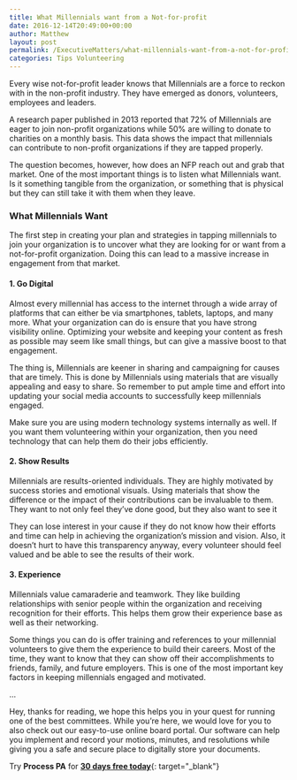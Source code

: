 ```yaml
---
title: What Millennials want from a Not-for-profit
date: 2016-12-14T20:49:00+00:00
author: Matthew
layout: post
permalink: /ExecutiveMatters/what-millennials-want-from-a-not-for-profit/
categories: Tips Volunteering
---
```


Every wise not-for-profit leader knows that Millennials are a force to reckon with in the non-profit industry. They have emerged as donors, volunteers, employees and leaders.

A research paper published in 2013 reported that 72% of Millennials are eager to join non-profit organizations while 50% are willing to donate to charities on a monthly basis. This data shows the impact that millennials can contribute to non-profit organizations if they are tapped properly.

The question becomes, however, how does an NFP reach out and grab that market. One of the most important things is to listen what Millennials want. Is it something tangible from the organization, or something that is physical but they can still take it with them when they leave.

### What Millennials Want

The first step in creating your plan and strategies in tapping millennials to join your organization is to uncover what they are looking for or want from a not-for-profit organization. Doing this can lead to a massive increase in engagement from that market.

#### 1\. Go Digital

Almost every millennial has access to the internet through a wide array of platforms that can either be via smartphones, tablets, laptops, and many more. What your organization can do is ensure that you have strong visibility online. Optimizing your website and keeping your content as fresh as possible may seem like small things, but can give a massive boost to that engagement.

The thing is, Millennials are keener in sharing and campaigning for causes that are timely. This is done by Millennials using materials that are visually appealing and easy to share. So remember to put ample time and effort into updating your social media accounts to successfully keep millennials engaged.

Make sure you are using modern technology systems internally as well. If you want them volunteering within your organization, then you need technology that can help them do their jobs efficiently.

#### 2\. Show Results

Millennials are results-oriented individuals. They are highly motivated by success stories and emotional visuals. Using materials that show the difference or the impact of their contributions can be invaluable to them. They want to not only feel they’ve done good, but they also want to see it

They can lose interest in your cause if they do not know how their efforts and time can help in achieving the organization’s mission and vision. Also, it doesn’t hurt to have this transparency anyway, every volunteer should feel valued and be able to see the results of their work.

#### 3\. Experience

Millennials value camaraderie and teamwork. They like building relationships with senior people within the organization and receiving recognition for their efforts. This helps them grow their experience base as well as their networking.

Some things you can do is offer training and references to your millennial volunteers to give them the experience to build their careers. Most of the time, they want to know that they can show off their accomplishments to friends, family, and future employers. This is one of the most important key factors in keeping millennials engaged and motivated.

...

Hey, thanks for reading, we hope this helps you in your quest for running one of the best committees. While you’re here, we would love for you to also check out our easy-to-use online board portal. Our software can help you implement and record your motions, minutes, and resolutions while giving you a safe and secure place to digitally store your documents.

Try&nbsp;**Process PA**&nbsp;for&nbsp;[**30 days free today**](https://processpa.com/ExecutiveMatters/?utm_source=Medium&amp;utm_medium=referral&amp;utm_campaign=pub&amp;utm_term=Millennials){: target="_blank"}
